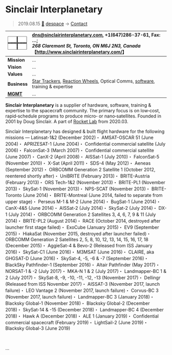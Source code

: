 # Sinclair Interplanetary
> 2019.08.15 [🚀](../../../index/index.md) [despace](../index.md) → [Contact](../contact.md)

|[![](../f/contact/s/sinclair_ip_logo1_thumb.webp)](../f/contact/s/sinclair_ip_logo1.webp)|<dns@sinclairinterplanetary.com>, +1(647)286-37-61, Fax: …;<br> *268 Claremont St, Toronto, ON M6J 2N3, Canada*<br> 【<http://www.sinclairinterplanetary.com/>】|
|:-|:-|
|**Mission**|…|
|**Vision**|…|
|**Values**|…|
|**Business**|[Star Trackers](../sensor.md), [Reaction Wheels](../iu.md), Optical Comms, [software](../soft.md), training & expertise|
|**[MGMT](../mgmt.md)**|…|

**Sinclair Interplanetary** is a supplier of hardware, software, training & expertise to the spacecraft community. The primary focus is on low‑cost, rapid‑schedule programs to produce micro‑ or nano‑satellites. Founded in 2001 by Doug Sinclair. A part of [Rocket Lab](rocket_lab.md) from 2020.03.

Sinclair Interplanetary has designed & built flight hardware for the following missions — Latinsat-1&2 (December 2002)・ AMSAT-OSCAR 51 (June 2004)・ APRIZESAT-1 (June 2004)・ Confidential commercial satellite (July 2006)・ FalconSat-3 (March 2007)・ Confidential commercial satellite (June 2007)・ CanX-2 (April 2008)・ AISSat-1 (July 2010)・ FalconSat-5 (November 2010)・ X-Sat (April 2011)・ SDS-4 (May 2012)・ Aeneas (September 2012)・ ORBCOMM Generation 2 Satellite 1 (October 2012, reentered shortly after)・ UniBRITE (February 2013)・ BRITE-Austria (February 2013)・ ORS Tech-1&2 (November 2013)・ BRITE-PL1 (November 2013)・ SkySat-1 (November 2013)・ NPS-SCAT (November 2013)・ BRITE-Toronto (June 2014)・ BRITE-Montreal (June 2014, failed to separate from upper stage)・ Perseus M-1 & M-2 (June 2014)・ BugSat-1 (June 2014)・ CanX-4&5 (June 2014)・ AISSat-2 (July 2014)・ SkySat-2 (July 2014)・ DX-1 (July 2014)・ ORBCOMM Generation 2 Satellites 3, 4, 6, 7, 9 & 11 (July 2014)・ BRITE-PL2 (August 2014)・ RACE (October 2014, destroyed after launcher first stage failed)・ ExoCube (January 2015)・ EV9 (September 2015)・ HiakaSat (November 2015, destroyed after launcher failed)・ ORBCOMM Generation 2 Satellites 2, 5, 8, 10, 12, 13, 14, 15, 16, 17, 18 (December 2015)・ AggieSat-4 & Bevo-2 (Released from ISS January 2016)・ SkySat-C1 (June 2016)・ M3MSAT (June 2016)・ CLAIRE, aka GHGSAT-D (June 2016)・ SkySat-4, -5, -6 & -7 (September 2016)・ BlackSky Pathfinder-1 (September 2016)・ Altair Pathfinder (May 2017)・ NORSAT-1 & -2 (July 2017)・ MKA-N 1 & 2 (July 2017)・ Landmapper-BC 1 & 2 (July 2017)・ SkySat-8, -9, -10, -11, -12, -13 (November 2017)・ Dellingr (Released from ISS November 2017)・ AISSAT-3 (November 2017, launch failure)・ LEO Vantage 2 (November 2017, launch failure)・ Corvus-BC 3  (November 2017, launch failure)・ Landmapper-BC 3 (January 2018)・ Blacksky Global-1 (November 2018)・ Blacksky Global-2 (December 2018)・ SkySat-14 & -15 (December 2018)・ Landmapper-BC 4 (December 2018)・ Hawk A (December 2018)・ ALE 1 (January 2019)・ Confidential commercial spacecraft (February 2019)・ LightSail-2 (June 2019)・ Blacksky Global-3 (June 2019)

<p style="page-break-after:always"> </p>

…
